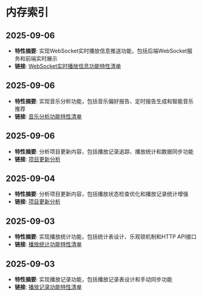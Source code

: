 # 内存索引

## 2025-09-06
- **特性摘要**: 实现WebSocket实时播放信息推送功能，包括后端WebSocket服务和前端实时展示
- **链接**: [WebSocket实时播放信息功能特性清单](memory/2025-09-06/websocket_realtime_playback_feature_manifest.md)

## 2025-09-06
- **特性摘要**: 实现音乐分析功能，包括音乐偏好报告、定时报告生成和智能音乐推荐
- **链接**: [音乐分析功能特性清单](memory/2025-09-06/music_analysis_feature_manifest.md)

## 2025-09-06
- **特性摘要**: 分析项目更新内容，包括播放记录追踪、播放统计和数据同步功能
- **链接**: [项目更新分析](memory/2025-09-06/project_update_analysis.md)

## 2025-09-04
- **特性摘要**: 分析项目更新内容，包括播放状态检查优化和播放记录统计增强
- **链接**: [项目更新分析](memory/2025-09-04/project_update_analysis.md)

## 2025-09-03
- **特性摘要**: 实现播放统计功能，包括统计表设计、乐观锁机制和HTTP API接口
- **链接**: [播放统计功能特性清单](memory/2025-09-03/playback_statistics_feature_manifest.md)

## 2025-09-03
- **特性摘要**: 实现播放记录功能，包括播放记录表设计和手动同步功能
- **链接**: [播放记录功能特性清单](memory/2025-09-03/track_play_record_feature_manifest.md)